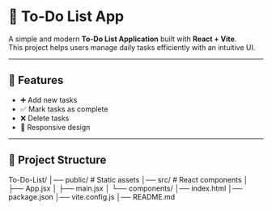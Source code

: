 # 📝 To-Do List App

A simple and modern **To-Do List Application** built with **React + Vite**.  
This project helps users manage daily tasks efficiently with an intuitive UI.  

---

## 🚀 Features
- ➕ Add new tasks  
- ✅ Mark tasks as complete  
- ❌ Delete tasks  
- 📱 Responsive design  

---

## 📂 Project Structure
To-Do-List/
│── public/ # Static assets
│── src/ # React components
│ ├── App.jsx
│ ├── main.jsx
│ └── components/
│── index.html
│── package.json
│── vite.config.js
│── README.md
